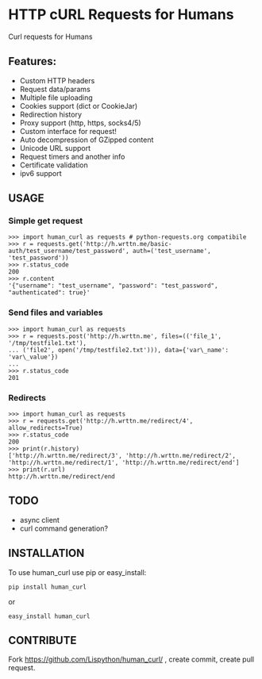 # HTTP cURL Requests for Humans

Curl requests for Humans


## Features:

- Custom HTTP headers
- Request data/params
- Multiple file uploading
- Cookies support (dict or CookieJar)
- Redirection history
- Proxy support (http, https, socks4/5)
- Custom interface for request!
- Auto decompression of GZipped content
- Unicode URL support
- Request timers and another info
- Certificate validation
- ipv6 support


## USAGE

### Simple get request

    >>> import human_curl as requests # python-requests.org compatibile
    >>> r = requests.get('http://h.wrttn.me/basic-auth/test_username/test_password', auth=('test_username', 'test_password'))
    >>> r.status_code
    200
    >>> r.content
    '{"username": "test_username", "password": "test_password", "authenticated": true}'


### Send files and variables

    >>> import human_curl as requests
    >>> r = requests.post('http://h.wrttn.me', files=(('file_1', '/tmp/testfile1.txt'),
    ... ('file2', open('/tmp/testfile2.txt'))), data={'var\_name': 'var\_value'})
	...
    >>> r.status_code
    201


### Redirects

    >>> import human_curl as requests
    >>> r = requests.get('http://h.wrttn.me/redirect/4', allow_redirects=True)
    >>> r.status_code
    200
    >>> print(r.history)
	['http://h.wrttn.me/redirect/3', 'http://h.wrttn.me/redirect/2', 'http://h.wrttn.me/redirect/1', 'http://h.wrttn.me/redirect/end']
    >>> print(r.url)
	http://h.wrttn.me/redirect/end


## TODO

- async client
- curl command generation?


## INSTALLATION

To use human\_curl  use pip or easy\_install:

`pip install human_curl`

or

`easy_install human_curl`


## CONTRIBUTE
Fork https://github.com/Lispython/human_curl/ , create commit, create pull request.

